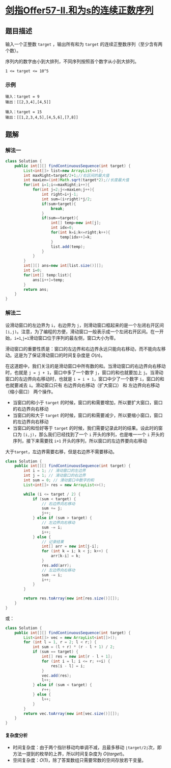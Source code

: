 # [剑指Offer57-II.和为s的连续正数序列](https://leetcode-cn.com/problems/he-wei-sde-lian-xu-zheng-shu-xu-lie-lcof/)
## 题目描述
输入一个正整数 `target` ，输出所有和为 `target` 的连续正整数序列（至少含有两个数）。

序列内的数字由小到大排列，不同序列按照首个数字从小到大排列。

`1 <= target <= 10^5`
### 示例
```
输入：target = 9
输出：[[2,3,4],[4,5]]
```
```
输入：target = 15
输出：[[1,2,3,4,5],[4,5,6],[7,8]]
```
## 题解
### 解法一
```java
class Solution {
    public int[][] findContinuousSequence(int target) {
        List<int[]> list=new ArrayList<>();
        int maxRight=target/2+1;//右区间的最大值
        int maxLen=(int)Math.sqrt(target*2);//长度最大值
        for(int i=1;i<=maxRight;i++){
            for(int j=2;j<=maxLen;j++){
                int right=i+j-1;
                int sum=(i+right)*j/2;
                if(sum>target){
                    break;
                }
                if(sum==target){
                    int[] temp=new int[j];
                    int idx=0;
                    for(int k=i;k<=right;k++){
                        temp[idx++]=k;
                    }
                    list.add(temp);
                }
            }
        }
        int[][] ans=new int[list.size()][];
        int i=0;
        for(int[] temp:list){
            ans[i++]=temp;
        }
        return ans;
    }
}
```
### 解法二
设滑动窗口的左边界为 `i`，右边界为 `j`，则滑动窗口框起来的是一个左闭右开区间 `[i,j)`。注意，为了编程的方便，滑动窗口一般表示成一个左闭右开区间。在一开始，`i=1`,`j=1`滑动窗口位于序列的最左侧，窗口大小为零。

滑动窗口的重要性质是：窗口的左边界和右边界永远只能向右移动，而不能向左移动。这是为了保证滑动窗口的时间复杂度是 $O(n)$。

在这道题中，我们关注的是滑动窗口中所有数的和。当滑动窗口的右边界向右移动时，也就是 `j = j + 1`，窗口中多了一个数字 `j`，窗口的和也就要加上 `j`。当滑动窗口的左边界向右移动时，也就是 `i = i + 1`，窗口中少了一个数字 `i`，窗口的和也就要减去 `i`。滑动窗口只有 右边界向右移动（扩大窗口） 和 左边界向右移动（缩小窗口） 两个操作。

- 当窗口的和小于 `target` 的时候，窗口的和需要增加，所以要扩大窗口，窗口的右边界向右移动
- 当窗口的和大于 `target` 的时候，窗口的和需要减少，所以要缩小窗口，窗口的左边界向右移动
- 当窗口的和恰好等于 `target` 的时候，我们需要记录此时的结果。设此时的窗口为 `[i,j)`，那么我们已经找到了一个 `i` 开头的序列，也是唯一一个 `i` 开头的序列，接下来需要找 `i+1` 开头的序列，所以窗口的左边界要向右移动

大于`target`，左边界需要右移，但是右边界不需要移动。
```java
class Solution {
    public int[][] findContinuousSequence(int target) {
        int i = 1; // 滑动窗口的左边界
        int j = 1; // 滑动窗口的右边界
        int sum = 0; // 滑动窗口中数字的和
        List<int[]> res = new ArrayList<>();

        while (i <= target / 2) {
            if (sum < target) {
                // 右边界向右移动
                sum += j;
                j++;
            } else if (sum > target) {
                // 左边界向右移动
                sum -= i;
                i++;
            } else {
                // 记录结果
                int[] arr = new int[j-i];
                for (int k = i; k < j; k++) {
                    arr[k-i] = k;
                }
                res.add(arr);
                // 左边界向右移动
                sum -= i;
                i++;
            }
        }

        return res.toArray(new int[res.size()][]);
    }
}
```
或：
```java
class Solution {
    public int[][] findContinuousSequence(int target) {
        List<int[]> vec = new ArrayList<int[]>();
        for (int l = 1, r = 2; l < r;) {
            int sum = (l + r) * (r - l + 1) / 2;
            if (sum == target) {
                int[] res = new int[r - l + 1];
                for (int i = l; i <= r; ++i) {
                    res[i - l] = i;
                }
                vec.add(res);
                l++;
            } else if (sum < target) {
                r++;
            } else {
                l++;
            }
        }
        return vec.toArray(new int[vec.size()][]);
    }
}
```
#### 复杂度分析
- 时间复杂度：由于两个指针移动均单调不减，且最多移动 `⌊target/2⌋`次，即方法一提到的枚举的上界，所以时间复杂度为 $O(target)$。
- 空间复杂度：$O(1)$，除了答案数组只需要常数的空间存放若干变量。
